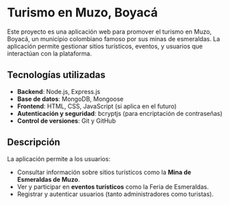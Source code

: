 # Turismo en Muzo, Boyacá

Este proyecto es una aplicación web para promover el turismo en Muzo, Boyacá, un municipio colombiano famoso por sus minas de esmeraldas. La aplicación permite gestionar sitios turísticos, eventos, y usuarios que interactúan con la plataforma.

## Tecnologías utilizadas

- **Backend**: Node.js, Express.js
- **Base de datos**: MongoDB, Mongoose
- **Frontend**: HTML, CSS, JavaScript (si aplica en el futuro)
- **Autenticación y seguridad**: bcryptjs (para encriptación de contraseñas)
- **Control de versiones**: Git y GitHub

## Descripción

La aplicación permite a los usuarios:

- Consultar información sobre sitios turísticos como la **Mina de Esmeraldas de Muzo**.
- Ver y participar en **eventos turísticos** como la Feria de Esmeraldas.
- Registrar y autenticar usuarios (tanto administradores como turistas).


